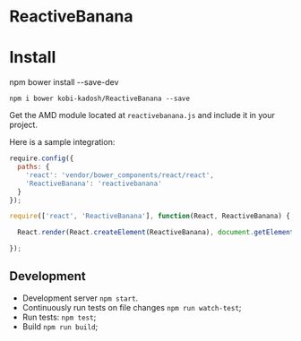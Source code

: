# ReactiveBanana

# Install

npm bower install --save-dev

```npm i bower kobi-kadosh/ReactiveBanana --save```

Get the AMD module located at `reactivebanana.js` and include it in your project.

Here is a sample integration:

```js
require.config({
  paths: {
    'react': 'vendor/bower_components/react/react',
    'ReactiveBanana': 'reactivebanana'
  }
});

require(['react', 'ReactiveBanana'], function(React, ReactiveBanana) {

  React.render(React.createElement(ReactiveBanana), document.getElementById('widget-container'));

});
```

## Development

* Development server `npm start`.
* Continuously run tests on file changes `npm run watch-test`;
* Run tests: `npm test`;
* Build `npm run build`;

